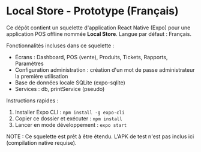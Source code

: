 # Local Store - Prototype (Français)

Ce dépôt contient un squelette d'application React Native (Expo) pour une application POS offline nommée **Local Store**.
Langue par défaut : Français.

Fonctionnalités incluses dans ce squelette :
- Écrans : Dashboard, POS (vente), Produits, Tickets, Rapports, Paramètres
- Configuration administration : création d'un mot de passe administrateur la première utilisation
- Base de données locale SQLite (expo-sqlite)
- Services : db, printService (pseudo)

Instructions rapides :
1. Installer Expo CLI : `npm install -g expo-cli`
2. Copier ce dossier et exécuter : `npm install`
3. Lancer en mode développement : `expo start`

NOTE : Ce squelette est prêt à être étendu. L'APK de test n'est pas inclus ici (compilation native requise).
